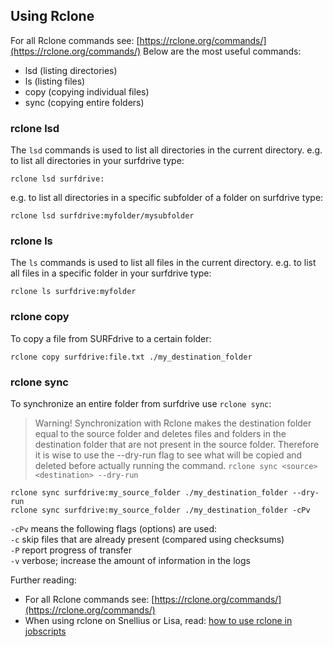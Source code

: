## Using Rclone

For all Rclone commands see: [https://rclone.org/commands/](https://rclone.org/commands/)
Below are the most useful commands:
- lsd (listing directories)
- ls (listing files)
- copy (copying individual files)
- sync (copying entire folders)

### rclone lsd

The `lsd` commands is used to list all directories in the current directory.
e.g. to list all directories in your surfdrive type:

```
rclone lsd surfdrive:
```
e.g. to list all directories in a specific subfolder of a folder on surfdrive type:

```
rclone lsd surfdrive:myfolder/mysubfolder
```

### rclone ls

The `ls` commands is used to list all files in the current directory.
e.g. to list all files in a specific folder in your surfdrive type:

```
rclone ls surfdrive:myfolder
```

### rclone copy

To copy a file from SURFdrive to a certain folder:

```
rclone copy surfdrive:file.txt ./my_destination_folder
```

### rclone sync

To synchronize an entire folder from surfdrive use `rclone sync`:

> Warning! Synchronization with Rclone makes the destination folder equal to the source folder and deletes files and folders in the destination folder that are not present in the source folder. Therefore it is wise to use the --dry-run flag to see what will be copied and deleted before actually running the command. `rclone sync <source> <destination> --dry-run`

```
rclone sync surfdrive:my_source_folder ./my_destination_folder --dry-run
rclone sync surfdrive:my_source_folder ./my_destination_folder -cPv
```

`-cPv` means the following flags (options) are used:\
&#x20;`-c` skip files that are already present (compared using checksums)\
&#x20;`-P` report progress of transfer\
&#x20;`-v` verbose; increase the amount of information in the logs

Further reading:
- For all Rclone commands see: [https://rclone.org/commands/](https://rclone.org/commands/)  
- When using rclone on Snellius or Lisa, read: [how to use rclone in jobscripts](rclone-jobscript.md)
